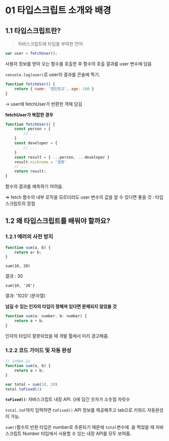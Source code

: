# 01 타입스크립트 소개와 배경

## 1.1 타입스크립트란?

> 자바스크립트에 타입을 부여한 언어

```javascript
var user = fetchUser();
```

사용자 정보를 받아 오는 함수를 호출한 후 함수의 호출 결과를 user 변수에 담음

`console.log(user)`로 user의 결과를 콘솔에 찍기.

```javascript
function fetchUser() {
    return { name: '캡틴판교', age: 100 }
}
```

-> user에 fetchUser가 반환한 객체 담김



**fetchUser가 복잡한 경우**

```javascript
function fetchUser() {
    const person = {
        // ...
    }
    const developer = {
        // ...
    }
    const result = { ...person, ...developer }
    result.nickname = '캡팡'
    // ...
    return result;
}
```

함수의 결과를 예측하기 어려움.

=> fetch 함수의 내부 로직을 모르더라도 user 변수의 값을 알 수 있다면 좋을 것 : 타입스크립트의 장점





## 1.2 왜 타입스크립트를 배워야 할까요?

### 1.2.1 에러의 사전 방지

```javascript
function sum(a, b) {
    return a+ b;
}
```

```javacript
sum(10, 20)
```

결과 : 30

```javacript
sum(10, '20')
```

결과: '1020' (문자열)



**넘길 수 있는 인자의 타입이 정해져 있다면 문제되지 않았을 것**

```javascript
function sum(a: number, b: number) {
	return a + b;
}
```

인자의 타입이 잘못되었을 때 개발 툴에서 미리 경고해줌.



### 1.2.2 코드 가이드 및 자동 완성

```javascript
// index.js
function sum(a, b) {
    return a + b;
}

var total = sum(10, 20)
total.toFixed(2)
```

**`toFixed()`**: 자바스크립트 내장 API. ()에 담긴 숫자가 소숫점 자릿수

`total.toF`까지 입력하면 `toFixed()` API 정보를 제공해주고 tab으로 키워드 자동완성이 가능.

`sum()`함수의 반환 타입은 number로 추론되기 때문에 `total`변수에 .을 찍었을 때 자바스크립트 Number 타입에서 사용할 수 있는 내장 API를 모두 보여줌.




